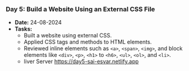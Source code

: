 ### Day 5: Build a Website Using an External CSS File
- **Date:** 24-08-2024
- **Tasks:**
  - Built a website using external CSS.
  - Applied CSS tags and methods to HTML elements.
  - Reviewed inline elements such as `<a>`, `<span>`, `<img>`, and block elements like `<div>`, `<p>`, `<h1>` to `<h6>`, `<ul>`, `<ol>`, and `<li>`.
  - liver Server 
  https://day5-sai-esvar.netlify.app